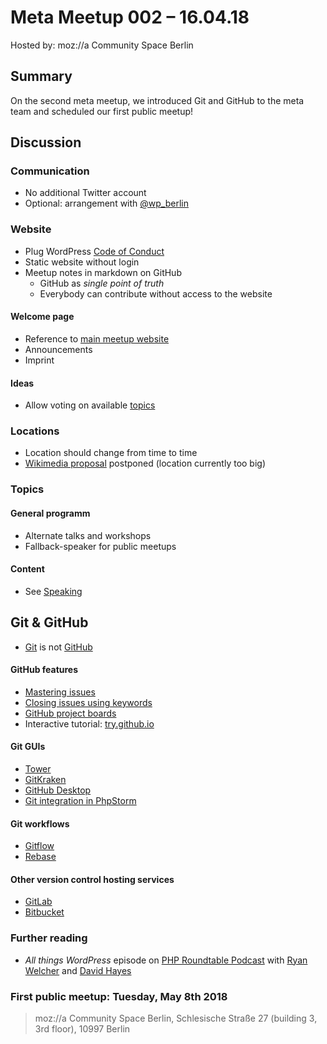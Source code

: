 <!--
Title:           Meta: Git & GitHub Workflow
Description:     Mastering our Git and GitHub workflow; working with our repositories, handling issues and how to make use of GitHub features.
Date:            2018-04-16T19:00
Location:        Mozilla Berlin
Location-Search: https://www.openstreetmap.org/node/4996803917
-->

# Meta Meetup 002 &ndash; 16.04.18

Hosted by: moz://a Community Space Berlin

## Summary

On the second meta meetup, we introduced Git and GitHub to the meta team and scheduled our first public meetup!

## Discussion

### Communication

* No additional Twitter account
* Optional: arrangement with [@wp_berlin](https://twitter.com/wp_berlin)

### Website

* Plug WordPress [Code of Conduct](https://make.wordpress.org/community/handbook/meetup-organizer/resources/code-of-conduct/)
* Static website without login
* Meetup notes in markdown on GitHub
    * GitHub as _single point of truth_
    * Everybody can contribute without access to the website

#### Welcome page

* Reference to [main meetup website](https://wpmeetup-berlin.de/)
* Announcements
* Imprint

#### Ideas

* Allow voting on available [topics](https://tech.wpmeetup-berlin.de/contribute/#speaking)

### Locations

* Location should change from time to time
* [Wikimedia proposal](https://github.com/wp-berlin/planung/issues/11) postponed (location currently too big)

### Topics

#### General programm

* Alternate talks and workshops
* Fallback-speaker for public meetups

#### Content

* See [Speaking](https://tech.wpmeetup-berlin.de/contribute/#speaking)

## Git & GitHub

* [Git](https://git-scm.com/) is not [GitHub](https://github.com/)

#### GitHub features

* [Mastering issues](https://guides.github.com/features/issues/)
* [Closing issues using keywords](https://help.github.com/articles/closing-issues-using-keywords/)
* [GitHub project boards](https://help.github.com/articles/about-project-boards/)
* Interactive tutorial: [try.github.io](https://try.github.io/)

#### Git GUIs

* [Tower](https://www.git-tower.com/)
* [GitKraken](https://www.gitkraken.com/)
* [GitHub Desktop](https://desktop.github.com/)
* [Git integration in PhpStorm](https://www.jetbrains.com/help/phpstorm/using-git-integration.html)

#### Git workflows

* [Gitflow](https://www.atlassian.com/git/tutorials/comparing-workflows/gitflow-workflow)
* [Rebase](https://www.atlassian.com/git/tutorials/rewriting-history/git-rebase)

#### Other version control hosting services

* [GitLab](https://about.gitlab.com/)
* [Bitbucket](https://bitbucket.org/)

### Further reading

* _All things WordPress_ episode on [PHP Roundtable Podcast](https://www.phproundtable.com/episode/all-things-wordpress) with [Ryan Welcher](https://twitter.com/ryanwelcher) and [David Hayes](https://twitter.com/davidbhayes)

### First public meetup: Tuesday, May 8th 2018
> moz://a Community Space Berlin, 
> Schlesische Straße 27 (building 3, 3rd floor), 
> 10997 Berlin
